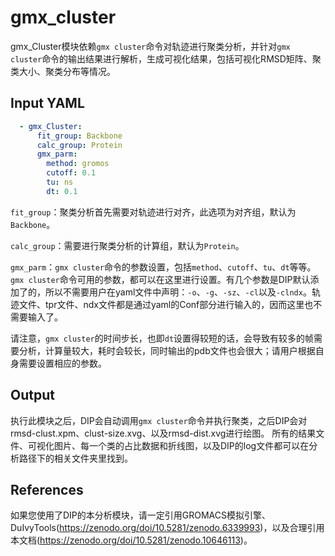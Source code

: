 # gmx_cluster

gmx_Cluster模块依赖`gmx cluster`命令对轨迹进行聚类分析，并针对`gmx cluster`命令的输出结果进行解析，生成可视化结果，包括可视化RMSD矩阵、聚类大小、聚类分布等情况。

## Input YAML

```yaml
  - gmx_Cluster:
      fit_group: Backbone
      calc_group: Protein
      gmx_parm:
        method: gromos
        cutoff: 0.1
        tu: ns
        dt: 0.1
```

`fit_group`：聚类分析首先需要对轨迹进行对齐，此选项为对齐组，默认为`Backbone`。

`calc_group`：需要进行聚类分析的计算组，默认为`Protein`。

`gmx_parm`：`gmx cluster`命令的参数设置，包括`method`、`cutoff`、`tu`、`dt`等等。`gmx cluster`命令可用的参数，都可以在这里进行设置。有几个参数是DIP默认添加了的，所以不需要用户在yaml文件中声明：`-o`、`-g`、`-sz`、`-cl`以及`-clndx`。轨迹文件、tpr文件、ndx文件都是通过yaml的Conf部分进行输入的，因而这里也不需要输入了。

请注意，`gmx cluster`的时间步长，也即`dt`设置得较短的话，会导致有较多的帧需要分析，计算量较大，耗时会较长，同时输出的pdb文件也会很大；请用户根据自身需要设置相应的参数。

## Output

执行此模块之后，DIP会自动调用`gmx cluster`命令并执行聚类，之后DIP会对rmsd-clust.xpm、clust-size.xvg、以及rmsd-dist.xvg进行绘图。
所有的结果文件、可视化图片、每一个类的占比数据和折线图，以及DIP的log文件都可以在分析路径下的相关文件夹里找到。

## References

如果您使用了DIP的本分析模块，请一定引用GROMACS模拟引擎、DuIvyTools(https://zenodo.org/doi/10.5281/zenodo.6339993)，以及合理引用本文档(https://zenodo.org/doi/10.5281/zenodo.10646113)。

